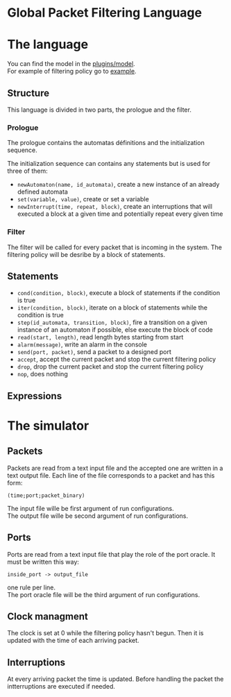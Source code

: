 # Global Packet Filtering Language

# The language
You can find the model in the [plugins/model](./plugins/fr.inria.diverse.gpfl.model/model/gpfl_class_diagram.svg).  
For example of filtering policy go to [example](./example/).
## Structure
This language is divided in two parts, the prologue and the filter.

### Prologue
The prologue contains the automatas définitions and the initialization sequence.

The initialization sequence can contains any statements but is used for three of them:
- `newAutomaton(name, id_automata)`, create a new instance of an already defined automata
- `set(variable, value)`, create or set a variable
- `newInterrupt(time, repeat, block)`, create an interruptions that will executed a block at a given time and potentially repeat every given time

### Filter
The filter will be called for every packet that is incoming in the system. The filtering policy will be desribe by a block of statements.

## Statements
- `cond(condition, block)`, execute a block of statements if the condition is true
- `iter(condition, block)`, iterate on a block of statements while the condition is true
- `step(id_automata, transition, block)`, fire a transition on a given instance of an automaton if possible, else execute the block of code
- `read(start, length)`, read length bytes starting from start
- `alarm(message)`, write an alarm in the console
- `send(port, packet)`, send a packet to a designed port
- `accept`, accept the current packet and stop the current filtering policy
- `drop`, drop the current packet and stop the current filtering policy
- `nop`, does nothing

## Expressions

# The simulator
## Packets
Packets are read from a text input file and the accepted one are written in a text output file.
Each line of the file corresponds to a packet and has this form:
```
(time;port;packet_binary)
```
The input file wille be first argument of run configurations.  
The output file wille be second argument of run configurations.

## Ports
Ports are read from a text input file that play the role of the port oracle. It must be written this way:
```
inside_port -> output_file
```
one rule per line.  
The port oracle file will be the third argument of run configurations.

## Clock managment 
The clock is set at 0 while the filtering policy hasn't begun. Then it is updated with the time of each arriving packet.

## Interruptions
At every arriving packet the time is updated. Before handling the packet the intterruptions are executed if needed.